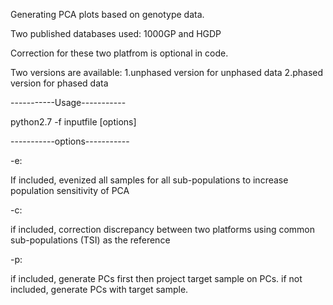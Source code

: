 Generating PCA plots based on genotype data.

Two published databases used: 1000GP and HGDP

Correction for these two platfrom is optional in code. 

Two versions are available: 1.unphased version for unphased data
                            2.phased version for phased data


-----------Usage-----------

python2.7 -f inputfile [options]


-----------options-----------

-e:

If included, evenized all samples for all sub-populations to increase population sensitivity of PCA

-c:

if included, correction discrepancy between two platforms using common sub-populations (TSI) as the reference

-p:

if included, generate PCs first then project target sample on PCs. if not included, generate PCs with target sample. 

